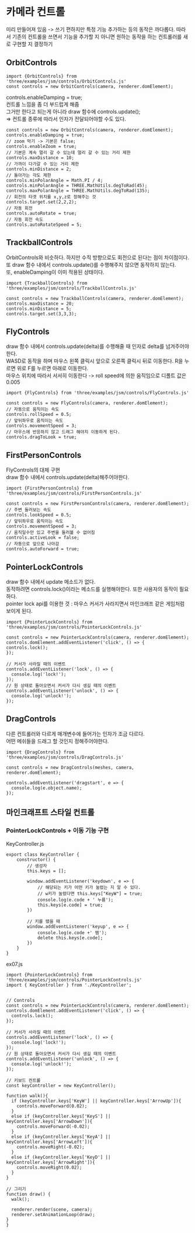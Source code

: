 # 카메라 컨트롤
미리 만들어져 있음 -> 쓰기 편하지만 특정 기능 추가하는 등의 동작은 까다롭다.
따라서 기존의 컨트롤을 쓰면서 기능을 추가할 지 아니면 원하는 동작을 하는 컨트롤러를 새로 구현할 지 결정하기

## OrbitControls
```
import {OrbitControls} from 'three/examples/jsm/controls/OrbitControls.js'
const controls = new OrbitControls(camera, renderer.domElement);
```
controls.enableDamping = true; <br>
컨트롤 느낌을 좀 더 부드럽게 해줌 <br>
그거만 한다고 되는게 아니라 draw 함수에 controls.update(); <br>
=> 컨트롤 종류에 따라서 인자가 전달되어야할 수도 있다.

```
const controls = new OrbitControls(camera, renderer.domElement);
controls.enableDamping = true;
// zoom 막기 -> 기본은 false;
controls.enableZoom = true;
// 기본은 계속 멀리 갈 수 있는데 멀리 갈 수 있는 거리 제한
controls.maxDistance = 10;
// 가까이 다가갈 수 있는 거리 제한
controls.minDistance = 2;
// 돌아가는 각도 제한
controls.minPolarAngle = Math.PI / 4;
controls.minPolarAngle = THREE.MathUtils.degToRad(45);
controls.maxPolarAngle = THREE.MathUtils.degToRad(135);
// 회전의 타겟 위치를 x,y,z로 정해주는 것
controls.target.set(2,2,2);
// 자동 회전
controls.autoRotate = true;
// 자동 회전 속도
controls.autoRotateSpeed = 5;
```

## TrackballControls
OrbitControls와 비슷하다. 하지만 수직 방향으로도 회전으로 된다는 점이 차이점이다. <br>
또 draw 함수 내에서 controls.update()를 수행해주지 않으면 동작하지 않는다. <br>
또, enableDamping이 이미 적용된 상태이다.

```
import {TrackballControls} from 'three/examples/jsm/controls/TrackballControls.js'

const controls = new TrackballControls(camera, renderer.domElement);
controls.maxDistance = 20;
controls.minDistance = 5;
controls.target.set(3,3,3);
```

## FlyControls
draw 함수 내에서 controls.update(delta)를 수행해줄 때 인자로 delta를 넘겨주어야한다. <br>
WASD로 동작을 하며 마우스 왼쪽 클릭시 앞으로 오른쪽 클릭시 뒤로 이동한다. R을 누르면 위로 F를 누르면 아래로 이동한다. <br>
마우스 위치에 따라서 서서히 이동한다 -> roll speed에 의한 움직임으로 디폴트 값은 0.005<br>

```
import {FlyControls} from 'three/examples/jsm/controls/FlyControls.js'

const controls = new FlyControls(camera, renderer.domElement);
// 자동으로 움직이는 속도
controls.rollSpeed = 0.5;
// 앞뒤좌우로 움직이는 속도
controls.movementSpeed = 3;
// 마우스에 반응하지 않고 드래그 해야지 이동하게 된다.
controls.dragToLook = true;
```

## FirstPersonControls
FlyControls의 대체 구현 <br>
draw 함수 내에서 controls.update(delta)해주어야한다.

```
import {FirstPersonControls} from 'three/examples/jsm/controls/FirstPersonControls.js'

const controls = new FirstPersonControls(camera, renderer.domElement);
// 주변 둘러보는 속도
controls.lookSpeed = 0.5;
// 앞뒤좌우로 움직이는 속도
controls.movementSpeed = 3;
// 움직일수만 있고 주변을 둘러볼 수 없어짐
controls.activeLook = false;
// 자동으로 앞으로 나아감
controls.autoForward = true;
```

## PointerLockControls
draw 함수 내에서 update 메소드가 없다. <br>
동작하려면 controls.lock()이라는 메소드를 실행해야한다. 또한 사용자의 동작이 필요하다. <br>
pointer lock api를 이용한 것 : 마우스 커서가 사라지면서 마인크래프 같은 게임처럼 보이게 된다.

```
import {PointerLockControls} from 'three/examples/jsm/controls/PointerLockControls.js'

const controls = new PointerLockControls(camera, renderer.domElement);
controls.domElement.addEventListener('click', () => {
controls.lock();
});

// 커서가 사라질 때의 이벤트
controls.addEventListener('lock', () => {
  console.log('lock!');
});
// 원 상태로 돌아오면서 커서가 다시 생길 때의 이벤트
controls.addEventListener('unlock', () => {
  console.log('unlock!');
});
```

## DragControls
다른 컨트롤러와 다르게 매개변수에 들어가는 인자가 조금 다르다. <br>
어떤 메쉬들을 드래그 할 것인지 정해주어야한다.

```
import {DragControls} from 'three/examples/jsm/controls/DragControls.js'

const controls = new DragControls(meshes, camera, renderer.domElement);
    
controls.addEventListener('dragstart', e => {
  console.log(e.object.name);
});
```

## 마인크래프트 스타일 컨트롤
### PointerLockControls + 이동 기능 구현

KeyController.js
```
export class KeyController {
    constructor() {
        // 생성자
        this.keys = [];

        window.addEventListener('keydown', e => {
            // 해당되는 키가 어떤 키가 눌렸는 지 알 수 있다.
            // w키가 눌렸다면 this.keys["KeyW"] = true;
            console.log(e.code + ' 누름');
            this.keys[e.code] = true;
        })

        // 키를 뗐을 때
        window.addEventListener('keyup', e => {
            console.log(e.code +' 뗌');
            delete this.keys[e.code];
        })
    }
}
```
ex07.js
```
import {PointerLockControls} from 'three/examples/jsm/controls/PointerLockControls.js'
import { KeyController } from './KeyController';


// Controls
const controls = new PointerLockControls(camera, renderer.domElement);
controls.domElement.addEventListener('click', () => {
  controls.lock();
});

// 커서가 사라질 때의 이벤트
controls.addEventListener('lock', () => {
  console.log('lock!');
});
// 원 상태로 돌아오면서 커서가 다시 생길 때의 이벤트
controls.addEventListener('unlock', () => {
  console.log('unlock!');
});

// 키보드 컨트롤
const keyController = new KeyController();

function walk(){
  if (keyController.keys['KeyW'] || keyController.keys['ArrowUp']){
    controls.moveForward(0.02);
  }
  else if (keyController.keys['KeyS'] || keyController.keys['ArrowDown']){
    controls.moveForward(-0.02);
  }
  else if (keyController.keys['KeyA'] || keyController.keys['ArrowLeft']){
    controls.moveRight(-0.02);
  }
  else if (keyController.keys['KeyD'] || keyController.keys['ArrowRight']){
    controls.moveRight(0.02);
  }
}

// 그리기
function draw() {
  walk();

  renderer.render(scene, camera);
  renderer.setAnimationLoop(draw);
}
}
```
